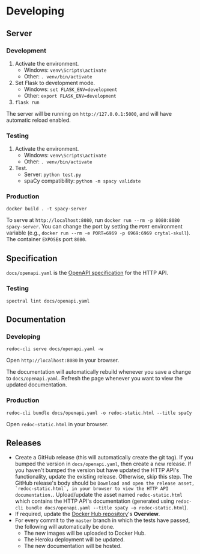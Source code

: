 # Developing

## Server

### Development

1. Activate the environment.
    - Windows: `venv\Scripts\activate`
    - Other: `. venv/bin/activate`
1. Set Flask to development mode.
    - Windows: `set FLASK_ENV=development`
    - Other: `export FLASK_ENV=development`
1. `flask run`

The server will be running on `http://127.0.0.1:5000`, and will have automatic reload enabled.

### Testing

1. Activate the environment.
    - Windows: `venv\Scripts\activate`
    - Other: `. venv/bin/activate`
1. Test.
    - Server: `python test.py`
    - spaCy compatibility: `python -m spacy validate`

### Production

`docker build . -t spacy-server`

To serve at `http://localhost:8080`, run `docker run --rm -p 8080:8080 spacy-server`. You can change the port by setting the `PORT` environment variable (e.g., `docker run --rm -e PORT=6969 -p 6969:6969 crytal-skull`). The container `EXPOSE`s port `8080`.

## Specification

`docs/openapi.yaml` is the [OpenAPI specification](https://swagger.io/specification/) for the HTTP API.

### Testing

`spectral lint docs/openapi.yaml`

## Documentation

### Developing

`redoc-cli serve docs/openapi.yaml -w`

Open `http://localhost:8080` in your browser. 

The documentation will automatically rebuild whenever you save a change to `docs/openapi.yaml`. Refresh the page whenever you want to view the updated documentation.

### Production

`redoc-cli bundle docs/openapi.yaml -o redoc-static.html --title spaCy`

Open `redoc-static.html` in your browser.

## Releases

- Create a GitHub release (this will automatically create the git tag). If you bumped the version in `docs/openapi.yaml`, then create a new release. If you haven't bumped the version but have updated the HTTP API's functionality, update the existing release. Otherwise, skip this step. The GitHub release's body should be ```Download and open the release asset, `redoc-static.html`, in your browser to view the HTTP API documentation.```. Upload/update the asset named `redoc-static.html` which contains the HTTP API's documentation (generated using `redoc-cli bundle docs/openapi.yaml --title spaCy -o redoc-static.html`).
- If required, update the [Docker Hub repository](https://hub.docker.com/r/neelkamath/spacy-server)'s **Overview**.
- For every commit to the `master` branch in which the tests have passed, the following will automatically be done.
    - The new images will be uploaded to Docker Hub.
    - The Heroku deployment will be updated.
    - The new documentation will be hosted.
